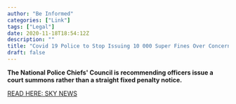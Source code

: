 ```yaml
---
author: "Be Informed"
categories: ["Link"]
tags: ["Legal"]
date: 2020-11-18T18:54:12Z
description: ""
title: "Covid 19 Police to Stop Issuing 10 000 Super Fines Over Concerns They Can Be Challenged in Court."
draft: false
---
```


**The National Police Chiefs' Council is recommending officers issue a court summons rather than a straight fixed penalty notice.** 

[READ HERE: SKY NEWS](https://news.sky.com/story/covid-19-police-to-stop-issuing-10-000-super-fines-over-concerns-they-can-be-challenged-in-court-12134839?fbclid=IwAR0OGL5Hog-b3ssCdnWViE0y-mNgE-jE8KOMYw5TYnSojlIC0N0TIvPcRd8)